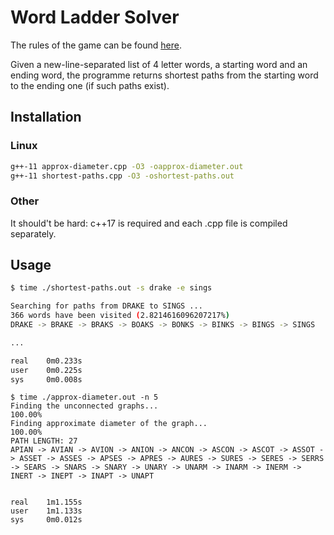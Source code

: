 # Word Ladder Solver
The rules of the game can be found [here](https://en.wikipedia.org/wiki/Word_ladder).

Given a new-line-separated list of 4 letter words, a starting word and an ending word, the programme returns shortest paths from the starting word to the ending one (if such paths exist).
## Installation
### Linux
```bash
g++-11 approx-diameter.cpp -O3 -oapprox-diameter.out
g++-11 shortest-paths.cpp -O3 -oshortest-paths.out
```
### Other
It should't be hard: c++17 is required and each .cpp file is compiled separately.

## Usage
```bash
$ time ./shortest-paths.out -s drake -e sings

Searching for paths from DRAKE to SINGS ...
366 words have been visited (2.8214616096207217%)
DRAKE -> BRAKE -> BRAKS -> BOAKS -> BONKS -> BINKS -> BINGS -> SINGS

...

real    0m0.233s
user    0m0.225s
sys     0m0.008s

```


```
$ time ./approx-diameter.out -n 5
Finding the unconnected graphs...
100.00%
Finding approximate diameter of the graph...
100.00%
PATH LENGTH: 27
APIAN -> AVIAN -> AVION -> ANION -> ANCON -> ASCON -> ASCOT -> ASSOT -> ASSET -> ASSES -> APSES -> APRES -> AURES -> SURES -> SERES -> SERRS -> SEARS -> SNARS -> SNARY -> UNARY -> UNARM -> INARM -> INERM -> INERT -> INEPT -> INAPT -> UNAPT


real    1m1.155s
user    1m1.133s
sys     0m0.012s
```